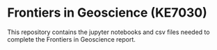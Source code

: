 # Frontiers in Geoscience (KE7030)
 
This repository contains the jupyter notebooks and csv files needed to complete the Frontiers in Geoscience report. 

